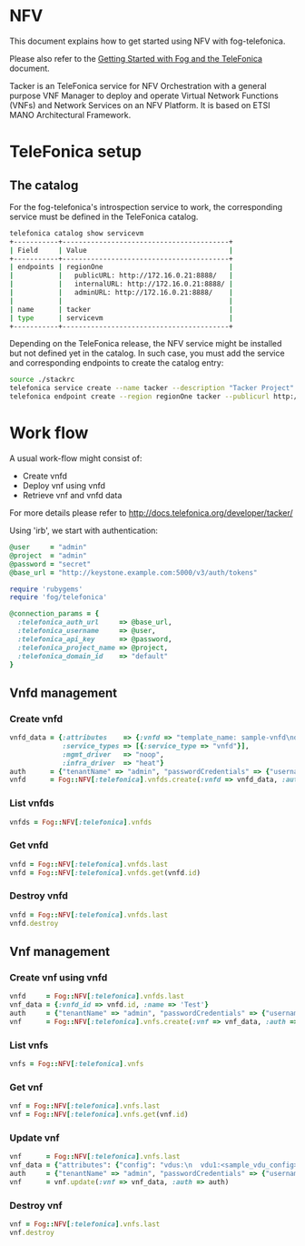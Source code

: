 # NFV

This document explains how to get started using NFV with
fog-telefonica.

Please also refer to the
[Getting Started with Fog and the TeleFonica](getting_started.md) document.

Tacker is an TeleFonica service for NFV Orchestration with a general purpose
VNF Manager to deploy and operate Virtual Network Functions (VNFs) and Network
Services on an NFV Platform. It is based on ETSI MANO Architectural Framework.

# TeleFonica setup

## The catalog
For the fog-telefonica's introspection service to work, the corresponding
service must be defined in the TeleFonica catalog.

```bash
telefonica catalog show servicevm
+-----------+-----------------------------------------+
| Field     | Value                                   |
+-----------+-----------------------------------------+
| endpoints | regionOne                               |
|           |   publicURL: http://172.16.0.21:8888/   |
|           |   internalURL: http://172.16.0.21:8888/ |
|           |   adminURL: http://172.16.0.21:8888/    |
|           |                                         |
| name      | tacker                                  |
| type      | servicevm                               |
+-----------+-----------------------------------------+
```

Depending on the TeleFonica release, the NFV service might be installed
but not defined yet in the catalog. In such case, you must add the service and
corresponding endpoints to create the catalog entry:

```bash
source ./stackrc
telefonica service create --name tacker --description "Tacker Project" servicevm
telefonica endpoint create --region regionOne tacker --publicurl http://example.com:8888 --internalurl http://example.com:8888 --adminurl http://example.com:8888
```

# Work flow
A usual work-flow might consist of:
* Create vnfd
* Deploy vnf using vnfd
* Retrieve vnf and vnfd data

For more details please refer to
http://docs.telefonica.org/developer/tacker/

Using 'irb', we start with authentication:

```ruby
@user     = "admin"
@project  = "admin"
@password = "secret"
@base_url = "http://keystone.example.com:5000/v3/auth/tokens"

require 'rubygems'
require 'fog/telefonica'

@connection_params = {
  :telefonica_auth_url     => @base_url,
  :telefonica_username     => @user,
  :telefonica_api_key      => @password,
  :telefonica_project_name => @project,
  :telefonica_domain_id    => "default"
}
```

## Vnfd management

### Create vnfd

```ruby
vnfd_data = {:attributes    => {:vnfd => "template_name: sample-vnfd\ndescription: demo-example\n\nservice_properties:\n  Id: sample-vnfd\n  vendor: tacker\n  version: 1\n\nvdus:\n  vdu1:\n    id: vdu1\n    vm_image: cirros\n    instance_type: m1.tiny\n\n    network_interfaces:\n      management:\n        network: net_mgmt\n        management: true\n      pkt_in:\n        network: net0\n      pkt_out:\n        network: net1\n\n    placement_policy:\n      availability_zone: nova\n\n    auto-scaling: noop\n\n    config:\n      param0: key0\n      param1: key1\n"},
             :service_types => [{:service_type => "vnfd"}],
             :mgmt_driver   => "noop",
             :infra_driver  => "heat"}
auth      = {"tenantName" => "admin", "passwordCredentials" => {"username" => "admin","password" => "password"}}
vnfd      = Fog::NFV[:telefonica].vnfds.create(:vnfd => vnfd_data, :auth => auth)
```

### List vnfds

```ruby
vnfds = Fog::NFV[:telefonica].vnfds
```

### Get vnfd

```ruby
vnfd = Fog::NFV[:telefonica].vnfds.last
vnfd = Fog::NFV[:telefonica].vnfds.get(vnfd.id)
```

### Destroy vnfd

```ruby
vnfd = Fog::NFV[:telefonica].vnfds.last
vnfd.destroy
```

## Vnf management

### Create vnf using vnfd

```ruby
vnfd     = Fog::NFV[:telefonica].vnfds.last
vnf_data = {:vnfd_id => vnfd.id, :name => 'Test'}
auth     = {"tenantName" => "admin", "passwordCredentials" => {"username" => "admin","password" => "password"}}
vnf      = Fog::NFV[:telefonica].vnfs.create(:vnf => vnf_data, :auth => auth)
```

### List vnfs

```ruby
vnfs = Fog::NFV[:telefonica].vnfs
```

### Get vnf

```ruby
vnf = Fog::NFV[:telefonica].vnfs.last
vnf = Fog::NFV[:telefonica].vnfs.get(vnf.id)
```

### Update vnf

```ruby
vnf      = Fog::NFV[:telefonica].vnfs.last
vnf_data = {"attributes": {"config": "vdus:\n  vdu1:<sample_vdu_config> \n\n"}}
auth     = {"tenantName" => "admin", "passwordCredentials" => {"username" => "admin","password" => "password"}}
vnf      = vnf.update(:vnf => vnf_data, :auth => auth)
```

### Destroy vnf

```ruby
vnf = Fog::NFV[:telefonica].vnfs.last
vnf.destroy
```
